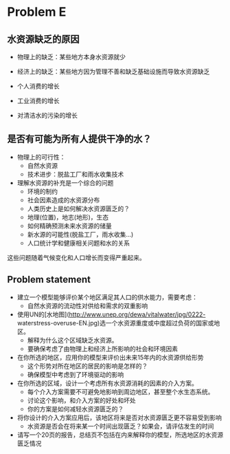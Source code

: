 # Problem E

## 水资源缺乏的原因

- 物理上的缺乏：某些地方本身水资源就少
- 经济上的缺乏：某些地方因为管理不善和缺乏基础设施而导致水资源缺乏

- 个人消费的增长
- 工业消费的增长
- 对清洁水的污染的增长

## 是否有可能为所有人提供干净的水？

- 物理上的可行性：
    + 自然水资源
    + 技术进步：脱盐工厂和雨水收集技术
- 理解水资源的补充是一个综合的问题
    + 环境的制约
    + 社会因素造成的水资源分布
    + 人类历史上是如何解决水资源匮乏的？
    + 地理(位置)，地志(地形)，生态
    + 如何精确预测未来水资源的储量
    + 新水源的可能性(脱盐工厂，雨水收集...)
    + 人口统计学和健康相关问题和水的关系

这些问题随着气候变化和人口增长而变得严重起来。

## Problem statement
- 建立一个模型能够评价某个地区满足其人口的供水能力，需要考虑：
    + 自然水资源的流动性对供给和需求的双重影响
- 使用UN的[水地图](http://www.unep.org/dewa/vitalwater/jpg/0222-
waterstress-overuse-EN.jpg)选一个水资源重度或中度超过负荷的国家或地区。
    + 解释为什么这个区域缺乏水资源。
    + 要确保考虑了由物理上和经济上所影响的社会和环境因素
- 在你所选的地区，应用你的模型来评价出未来15年内的水资源供给形势
    + 这个形势对所在地区的居民的影响是怎样的？
    + 确保模型中考虑到了环境驱动的影响
- 在你所选的区域，设计一个考虑所有水资源消耗的因素的介入方案。
    + 每个介入方案需要不可避免地影响到周边地区，甚至整个水生态系统。
    + 讨论这个影响，和介入方案的好处和坏处
    + 你的方案是如何减轻水资源匮乏的？
- 将你设计的介入方案应用后，该地区将来是否对水资源匮乏更不容易受到影响
    + 水资源是否会在将来某一个时间出现匮乏？如果会，请评估发生的时间
- 请写一个20页的报告，总结页不包括在内来解释你的模型，所选地区的水资源匮乏情况

